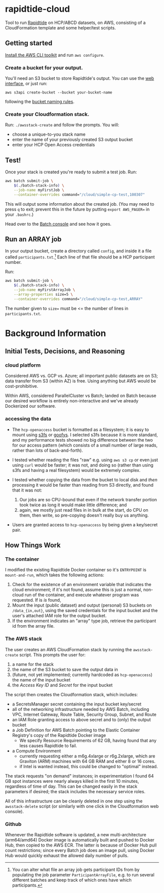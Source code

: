 # rapidtide-cloud
Tool to run [Rapidtide](https://github.com/bbfrederick/rapidtide) on HCP/ABCD datasets, on AWS, consisting of a CloudFormation template and some helper/test scripts.

## Getting started

[Install the AWS CLI toolkit](https://docs.aws.amazon.com/cli/latest/userguide/getting-started-install.html) and run `aws configure`. 

### Create a bucket for your output.

You'll need an S3 bucket to store Rapidtide's output. You can use the [web interface](https://s3.console.aws.amazon.com/s3/buckets?region=us-east-1), or just run:

```
aws s3api create-bucket --bucket your-bucket-name
```

following the [bucket naming rules](https://docs.aws.amazon.com/AmazonS3/latest/userguide/bucketnamingrules.html).

### Create your Cloudformation stack.

Run: `./awsstack-create` and follow the prompts. You will:

- choose a unique-to-you stack name
- enter the name of your previously created S3 output bucket
- enter your HCP Open Access credentials

## Test!

Once your stack is created you're ready to submit a test job. Run:

```bash
aws batch submit-job \
    $(./batch-stack-info) \
    --job-name myFirstJob \
    --container-overrides command="/cloud/simple-cp-test,100307"
```

This will output some information about the created job. (You may need to press `q` to exit; prevent this in the future by putting `export AWS_PAGER=` in your `.bashrc`.)

Head over to the [Batch console](https://us-east-1.console.aws.amazon.com/batch) and see how it goes. 

## Run an ARRAY job

In your output bucket, create a directory called `config`, and inside it a file called `participants.txt`.[^1]  Each line of that file should be a HCP participant number.

Run:

```bash
aws batch submit-job \
    $(./batch-stack-info) \
    --job-name myFirstArrayJob \
    --array-properties size=5 \
    --container-overrides command="/cloud/simple-cp-test,ARRAY"
```

The number given to `size=` must be <= the number of lines in `participants.txt`.


[^1]: You can alter what file an array job gets participant IDs from by populating the job parameter `ParticipantArrayFile`, e.g. to run several different batches and keep track of which ones have which participants.



# Background Information

## Initial Tests, Decisions, and Reasoning

### cloud platform

Considered AWS vs. GCP vs. Azure; all important public datasets are on S3; data transfer from S3 (within AZ) is free. Using anything but AWS would be cost-prohibitive.

Within AWS, considered ParallelCluster vs Batch; landed on Batch because our desired workflow is entirely non-interactive and we've already Dockerized our software.

### accessing the data

* The `hcp-openaccess` bucket is formatted as a filesystem; it is easy to mount using [s3fs](https://github.com/s3fs-fuse/s3fs-fuse) or [goofys](https://github.com/kahing/goofys). I selected s3fs because it is more standard, and my performance tests showed no big difference between the two for our access pattern (which consists of a small number of large reads, rather than lots of back-and-forth).

* I tested whether reading the files "raw" e.g. using `aws s3 cp` or even just using `curl` would be faster; it was not, and doing so (rather than using s3fs and having a real filesystem) would be extremely complex.

* I tested whether copying the data from the bucket to local disk and *then* processing it would be faster than reading from S3 directly, and found that it was not:
  1. Our jobs are so CPU-bound that even if the network transfer portion took twice as long it would make little difference; and
  2. again, we mostly just read files in in bulk at the start, do CPU on them, then write, so pre-copying doesn't really buy us anything.

* Users are granted access to `hcp-openaccess` by being given a key/secret pair.

## How Things Work

### The container

I modified the existing Rapidtide Docker container so it's `ENTRYPOINT` is `mount-and-run`, which takes the following actions:

1. Check for the existence of an environment variable that indicates the cloud environment; if it's not found, assume this is just a normal, non-cloud run of the container, and execute whatever program was requested. If is *is* found,
2. Mount the input (public dataset) and output (personal) S3 buckets on `/data_{in,out}`, using the saved credentials for the input bucket and the user's attached IAM role for the output bucket.
3. If the environment indicates an "array" type job, retrieve the participant id from the array file.

### The AWS stack

The user creates an AWS CloudFormation stack by running the `awsstack-create` script. This prompts the user for:

1. a name for the stack
2. the name of the S3 bucket to save the output data in
3. (future, not yet implemented; currently hardcoded as `hcp-openaccess`) the name of the input bucket
4. the *Access Key ID* and *Secret* for the input bucket

The script then creates the Cloudformation stack, which includes:

* a SecretsManager secret containing the input bucket key/secret
* all of the networking infrastructure needed by AWS Batch, including VPC, Internet Gateway, Route Table, Security Group, Subnet, and Route
* an IAM Role granting access to above secret and to (only) the output bucket
* a Job Definition for AWS Batch pointing to the Elastic Container Registry's copy of the Rapidtide Docker image
  * We specify Resource Requirements of 62 GB, having found that any less causes Rapidtide to fail.
* a Compute Environment
  * currently requesting either a m6g.4xlarge or r6g.2xlarge, which are Graviton (ARM) machines with 64 GB RAM and either 8 or 16 cores.
  * if Intel is wanted instead, this could be changed to "optimal" instead.

The stack requests "on demand" instances; in experimentation I found 64 GB spot instances were nearly always killed in the first 10 minutes, regardless of time of day. This can be changed easily in the stack parameters if desired; the stack includes the necessary service roles.

All of this infrastructure can be cleanly deleted in one step using the `awsstack-delete` script (or similarly with one click in the Cloudformation web console).

### Github

Whenever the Rapidtide software is updated, a new multi-architecture (arm64/amd64) Docker image is automatically built and pushed to Docker Hub, then copied to the AWS ECR. The latter is because of Docker Hub pull count restrictions; since every Batch job does an image pull, using Docker Hub would quickly exhaust the allowed daily number of pulls.

